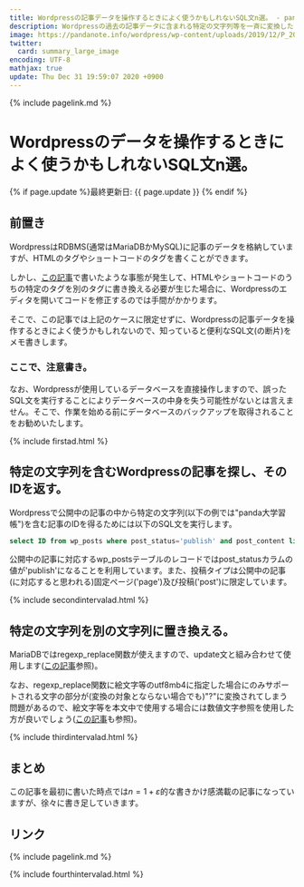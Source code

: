```yaml
---
title: Wordpressの記事データを操作するときによく使うかもしれないSQL文n選。 - panda大学習帳外伝
description: Wordpressの過去の記事データに含まれる特定の文字列等を一斉に変換したくなったとき等に確実に使えるようにしたいSQL文のメモ書きです。
image: https://pandanote.info/wordpress/wp-content/uploads/2019/12/P_20191224_202329_vHDR_On_HP_a.jpg
twitter:
  card: summary_large_image
encoding: UTF-8
mathjax: true
update: Thu Dec 31 19:59:07 2020 +0900
---
```

{% include pagelink.md %}

# Wordpressのデータを操作するときによく使うかもしれないSQL文n選。
{% if page.update %}最終更新日: {{ page.update }} {% endif %}
## 前置き

WordpressはRDBMS(通常はMariaDBかMySQL)に記事のデータを格納していますが、HTMLのタグやショートコードのタグを書くことができます。

しかし、[この記事](https://pandanote.info/?p=5463)で書いたような事態が発生して、HTMLやショートコードのうちの特定のタグを別のタグに書き換える必要が生じた場合に、Wordpressのエディタを開いてコードを修正するのでは手間がかかります。

そこで、この記事では上記のケースに限定せずに、Wordpressの記事データを操作するときによく使うかもしれないので、知っていると便利なSQL文(の断片)をメモ書きします。

### ここで、注意書き。

なお、Wordpressが使用しているデータベースを直接操作しますので、誤ったSQL文を実行することによりデータベースの中身を失う可能性がないとは言えません。そこで、作業を始める前にデータベースのバックアップを取得されることをお勧めいたします。

{% include firstad.html %}

## 特定の文字列を含むWordpressの記事を探し、そのIDを返す。

Wordpressで公開中の記事の中から特定の文字列(以下の例では"panda大学習帳")を含む記事のIDを得るためには以下のSQL文を実行します。

```SQL
select ID from wp_posts where post_status='publish' and post_content like '%panda大学習帳%' and post_type in ('page','post');
```

公開中の記事に対応するwp_postsテーブルのレコードではpost_statusカラムの値が'publish'になることを利用しています。また、投稿タイプは公開中の記事(に対応すると思われる)固定ページ('page')及び投稿('post')に限定しています。

{% include secondintervalad.html %}

## 特定の文字列を別の文字列に置き換える。

MariaDBではregexp_replace関数が使えますので、update文と組み合わせて使用します([この記事](https://pandanote.info/?p=3510)参照)。

なお、regexp_replace関数に絵文字等のutf8mb4に指定した場合にのみサポートされる文字の部分が(変換の対象とならない場合でも)"?"に変換されてしまう問題があるので、絵文字等を本文中で使用する場合には数値文字参照を使用した方が良いでしょう([この記事](https://pandanote.info/?p=1023)も参照)。

{% include thirdintervalad.html %}

## まとめ

この記事を最初に書いた時点では$n = 1+\varepsilon$的な書きかけ感満載の記事になっていますが、徐々に書き足していきます。

## リンク
{% include pagelink.md %}

{% include fourthintervalad.html %}
